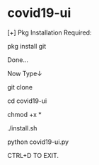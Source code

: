 # covid19-ui
[+] Pkg Installation Required:

pkg install git

Done...

Now Type↓

git clone 

cd covid19-ui

chmod +x *

./install.sh

python covid19-ui.py

CTRL+D TO EXIT.

